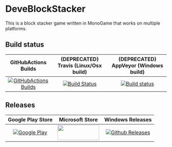 # DeveBlockStacker
This is a block stacker game written in MonoGame that works on multiple platforms.

## Build status

| GitHubActions Builds | (DEPRECATED) Travis (Linux/Osx build) | (DEPRECATED) AppVeyor (Windows build) |
|:--------------------:|:-------------------------------------:|:-------------------------------------:|
| [![GitHubActions Builds](https://github.com/devedse/DeveBlockStacker/workflows/GitHubActionsBuilds/badge.svg)](https://github.com/devedse/DeveBlockStacker/actions/workflows/githubactionsbuilds.yml) | [![Build Status](https://travis-ci.org/devedse/DeveBlockStacker.svg?branch=master)](https://travis-ci.org/devedse/DeveBlockStacker) | [![Build status](https://ci.appveyor.com/api/projects/status/datwgk9gb4gmpodi?svg=true)](https://ci.appveyor.com/project/devedse/DeveBlockStacker) |

## Releases

| Google Play Store | Microsoft Store | Windows Releases |
|:-----------------:|:---------------:|:----------------:|
| [![Google Play](https://raw.githubusercontent.com/steverichey/google-play-badge-svg/master/img/en_get.svg?sanitize=true)](https://play.google.com/store/apps/details?id=deveblockstacker_android.deveblockstacker_android) | <a href="http://www.google.nl"><img src="https://assets.windowsphone.com/85864462-9c82-451e-9355-a3d5f874397a/English_get-it-from-MS_InvariantCulture_Default.png" width="130px" height="47px"></a> | [![Github Releases](https://img.shields.io/github/release/devedse/deveblockstacker.svg)](https://github.com/devedse/DeveBlockStacker/releases) |